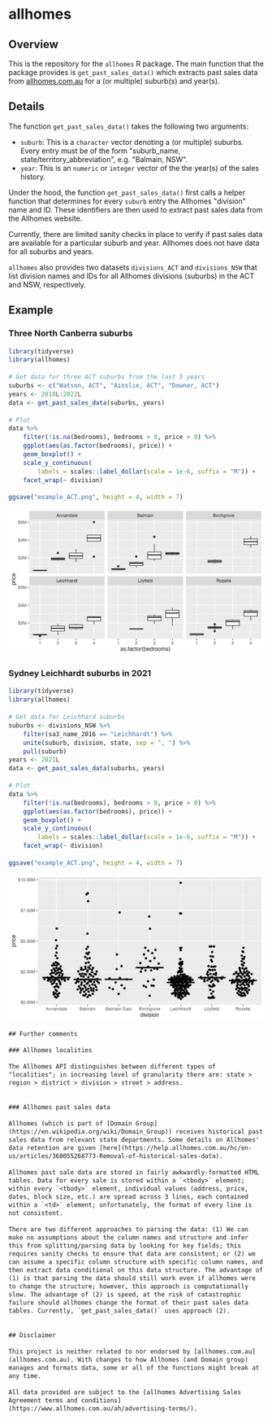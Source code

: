 # allhomes

## Overview

This is the repository for the `allhomes` R package. The main function that the package provides is `get_past_sales_data()` which extracts past sales data from [allhomes.com.au](allhomes.com.au) for a (or multiple) suburb(s) and year(s).

## Details

The function `get_past_sales_data()` takes the following two arguments:

- `suburb`: This is a `character` vector denoting a (or multiple) suburbs. Every entry must be of the form "suburb_name, state/territory_abbreviation", e.g. "Balmain, NSW".
- `year`: This is an `numeric` or `integer` vector of the the year(s) of the sales history.

Under the hood, the function `get_past_sales_data()` first calls a helper function that determines for every `suburb` entry the Allhomes "division" name and ID. These identifiers are then used to extract past sales data from the Allhomes website.

Currently, there are limited sanity checks in place to verify if past sales data are available for a particular suburb and year. Allhomes does not have data for all suburbs and years.

`allhomes` also provides two datasets `divisions_ACT` and `divisions_NSW` that list division names and IDs for all Allhomes divisions (suburbs) in the ACT and NSW, respectively.

## Example

### Three North Canberra suburbs

```r
library(tidyverse)
library(allhomes)

# Get data for three ACT suburbs from the last 5 years 
suburbs <- c("Watson, ACT", "Ainslie, ACT", "Downer, ACT")
years <- 2018L:2022L
data <- get_past_sales_data(suburbs, years)

# Plot
data %>%
    filter(!is.na(bedrooms), bedrooms > 0, price > 0) %>%
    ggplot(aes(as.factor(bedrooms), price)) +
    geom_boxplot() +
    scale_y_continuous(
        labels = scales::label_dollar(scale = 1e-6, suffix = "M")) +
    facet_wrap(~ division)

ggsave("example_ACT.png", height = 4, width = 7)
```

![](example_ACT.png)


### Sydney Leichhardt suburbs in 2021

```r
library(tidyverse)
library(allhomes)

# Get data for Leichhard suburbs
suburbs <- divisions_NSW %>%
    filter(sa3_name_2016 == "Leichhardt") %>%
    unite(suburb, division, state, sep = ", ") %>%
    pull(suburb)
years <- 2021L
data <- get_past_sales_data(suburbs, years)

# Plot
data %>%
    filter(!is.na(bedrooms), bedrooms > 0, price > 0) %>%
    ggplot(aes(as.factor(bedrooms), price)) +
    geom_boxplot() +
    scale_y_continuous(
        labels = scales::label_dollar(scale = 1e-6, suffix = "M")) +
    facet_wrap(~ division)

ggsave("example_ACT.png", height = 4, width = 7)
```

![](example_NSW.png)


```
## Further comments

### Allhomes localities

The Allhomes API distinguishes between different types of "localities"; in increasing level of granularity there are: state > region > district > division > street > address.


### Allhomes past sales data

Allhomes (which is part of [Domain Group](https://en.wikipedia.org/wiki/Domain_Group)) receives historical past sales data from relevant state departments. Some details on Allhomes' data retention are given [here](https://help.allhomes.com.au/hc/en-us/articles/360055268773-Removal-of-historical-sales-data).

Allhomes past sale data are stored in fairly awkwardly-formatted HTML tables. Data for every sale is stored within a `<tbody>` element; within every `<tbody>` element, individual values (address, price, dates, block size, etc.) are spread across 3 lines, each contained within a `<td>` element; unfortunately, the format of every line is not consistent.

There are two different approaches to parsing the data: (1) We can make no assumptions about the column names and structure and infer this from splitting/parsing data by looking for key fields; this requires sanity checks to ensure that data are consistent; or (2) we can assume a specific column structure with specific column names, and then extract data conditional on this data structure. The advantage of (1) is that parsing the data should still work even if allhomes were to change the structure; however, this approach is computationally slow. The advantage of (2) is speed, at the risk of catastrophic failure should allhomes change the format of their past sales data tables. Currently, `get_past_sales_data()` uses approach (2).


## Disclaimer

This project is neither related to nor endorsed by [allhomes.com.au](allhomes.com.au). With changes to how Allhomes (and Domain group) manages and formats data, some or all of the functions might break at any time.

All data provided are subject to the [allhomes Advertising Sales Agreement terms and conditions](https://www.allhomes.com.au/ah/advertising-terms/).
